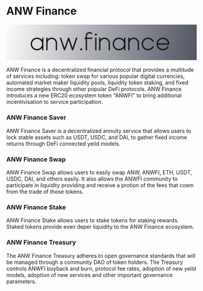 # ANW Finance

![ANW Finance](https://raw.githubusercontent.com/AnchorNeuralWorld/anw.finance.protocol/main/anw_finance_logo.png?token=ARIFD6Y4XDCHNTBHCBSC64TBIGIU2)

ANW Finance is a decentralized financial protocol that provides a multitude of services including: token swap for various popular digital currencies, automated market maker liquidity pools, liquidity token staking, and fixed income strategies through other popular DeFi protocols. ANW Finance introduces a new ERC20 ecosystem token "ANWFI" to bring additional incentivisation to service participation.


### ANW Finance Saver
ANW Finance Saver is a decentralized annuity service that allows users to lock stable assets such as USDT, USDC, and DAI, to gather fixed income returns through DeFi connected yeild models.

### ANW Finance Swap
ANW Finance Swap allows users to easily swap ANW, ANWFI, ETH, USDT, USDC, DAI, and others easily. It also allows the ANWFI community to participate in liquidity providing and receive a protion of the fees that coem from the trade of those tokens.

### ANW Finance Stake
ANW Finance Stake allows users to stake tokens for staking rewards. Staked tokens provide even deper liquidity to the ANW Finance ecosystem.

### ANW Finance Treasury
The ANW Finance Treasury adheres to open governance standards that will be managed through a community DAO of token holders. The Treasury controls ANWFI buyback and burn, protocol fee rates, adoption of new yeild models, adoption of new services and other important governance parameters.
